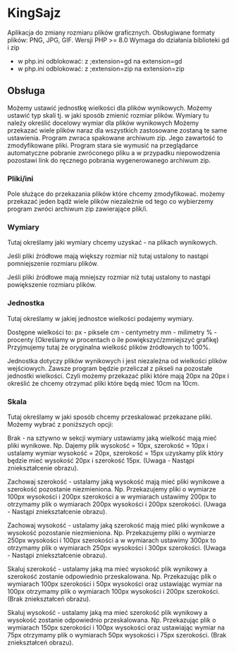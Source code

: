 # KingSajz

Aplikacja do zmiany rozmiaru plików graficznych.
Obsługiwane formaty plików: PNG, JPG, GIF.
Wersji PHP >= 8.0
Wymaga do działania biblioteki gd i zip

- w php.ini odblokować: z ;extension=gd na extension=gd
- w php.ini odblokować: z ;extension=zip na extension=zip

## Obsługa

Możemy ustawić jednostkę wielkości dla plików wynikowych.
Możemy ustawić typ skali tj. w jaki sposób zmienić rozmiar plików.
Wymiary tu należy określić docelowy wymiar dla plików wynikowych
Możemy przekazać wiele plików naraz dla wszystkich zastosowane zostaną
te same ustawienia. Program zwraca spakowane archiwum zip.
Jego zawartość to zmodyfikowane pliki.
Program stara sie wymusić na przeglądarce automatyczne pobranie
zwróconego pliku a w przypadku niepowodzenia pozostawi link do ręcznego
pobrania wygenerowanego archiwum zip.

### Pliki/ini

Pole służące do przekazania plików które chcemy zmodyfikować.
możemy przekazać jeden bądź wiele plików niezależnie od tego
co wybierzemy program zwróci archiwum zip zawierające plik/i.

### Wymiary

Tutaj określamy jaki wymiary chcemy uzyskać - na plikach wynikowych.

Jeśli pliki źródłowe mają większy rozmiar niż tutaj ustalony to
nastąpi pomniejszenie rozmiaru plików.

Jeśli pliki źródłowe mają mniejszy rozmiar niż tutaj ustalony to
nastąpi powiększenie rozmiaru plików.

### Jednostka

Tutaj określamy w jakiej jednostce wielkości podajemy wymiary.

Dostępne wielkości to:
px - piksele
cm - centymetry
mm - milimetry
% - procenty (Określamy w procentach o ile powiększyć/zmniejszyć grafikę)
Przyjmujemy tutaj że oryginalna wielkość plików źródłowych to 100%.

Jednostka dotyczy plików wynikowych i jest niezależna od wielkości
plików wejściowych. Zawsze program będzie przeliczał z pikseli na pozostałe
jednostki wielkości. Czyli możemy przekazać pliki które mają 20px na 20px i określić
że chcemy otrzymać pliki które będą mieć 10cm na 10cm.

### Skala

Tutaj określamy w jaki sposób chcemy przeskalować przekazane pliki.
Możemy wybrać z poniższych opcji:

Brak - na sztywno w sekcji wymiary ustawiamy jaką wielkość mają mieć pliki wynikowe.
Np. Dajemy plik wysokość = 10px, szerokość = 10px i ustalamy wymiar wysokość = 20px, szerokość = 15px
uzyskamy plik który będzie mieć wysokość 20px i szerokość 15px. (Uwaga - Nastąpi zniekształcenie obrazu).

Zachowaj szerokość - ustalamy jaką wysokość mają mieć pliki wynikowe a szerokość pozostanie niezmieniona.
Np. Przekazujemy pliki o wymiarze 100px wysokości i 200px szerokości a w wymiarach ustawimy 200px to otrzymamy
plik o wymiarach 200px wysokości i 200px szerokości. (Uwaga - Nastąpi zniekształcenie obrazu).

Zachowaj wysokość - ustalamy jaką szerokość mają mieć pliki wynikowe a wysokość pozostanie niezmieniona.
Np. Przekazujemy pliki o wymiarze 250px wysokości i 100px szerokości a w wymiarach ustawimy 300px to otrzymamy
plik o wymiarach 250px wysokości i 300px szerokości. (Uwaga - Nastąpi zniekształcenie obrazu).

Skaluj szerokość - ustalamy jaką ma mieć wysokość plik wynikowy a szerokość zostanie odpowiednio przeskalowana.
Np. Przekazując plik o wymiarach 100px szerokości i 50px wysokości oraz ustawiając wymiar na 100px otrzymamy
plik o wymiarach 100px wysokości i 200px szerokości. (Brak zniekształceń obrazu).

Skaluj wysokość - ustalamy jaką ma mieć szerokość plik wynikowy a wysokość zostanie odpowiednio przeskalowana.
Np. Przekazując plik o wymiarach 150px szerokości i 100px wysokości oraz ustawiając wymiar na 75px otrzymamy
plik o wymiarach 50px wysokości i 75px szerokości. (Brak zniekształceń obrazu).

